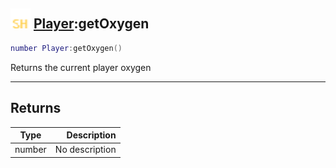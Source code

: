 ## <img src="../../.gitbook/assets/shared.png" width="32" height="32" /> [Player](../player/README.md):getOxygen

```lua
number Player:getOxygen()
```

Returns the current player oxygen

-----------------
## Returns

| Type   | Description |
| ------ | ----------: |
| number | No description |
